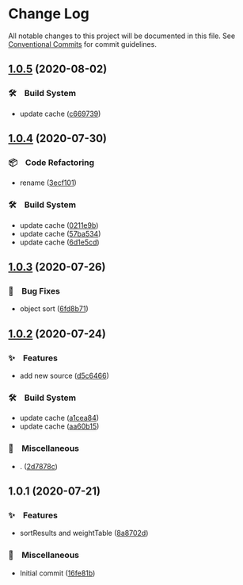 # Change Log

All notable changes to this project will be documented in this file.
See [Conventional Commits](https://conventionalcommits.org) for commit guidelines.

## [1.0.5](https://github.com/bluelovers/ws-lottery/compare/@lazy-lotto/tw-history-data@1.0.4...@lazy-lotto/tw-history-data@1.0.5) (2020-08-02)


### 🛠　Build System

* update cache ([c669739](https://github.com/bluelovers/ws-lottery/commit/c669739d905ffab865408cb0e915c05a9834ee0c))





## [1.0.4](https://github.com/bluelovers/ws-lottery/compare/@lazy-lotto/tw-history-data@1.0.3...@lazy-lotto/tw-history-data@1.0.4) (2020-07-30)


### 📦　Code Refactoring

* rename ([3ecf101](https://github.com/bluelovers/ws-lottery/commit/3ecf101a9fe3cb6d3e1f7ed0ce2da50da7ff7950))


### 🛠　Build System

* update cache ([0211e9b](https://github.com/bluelovers/ws-lottery/commit/0211e9bbc3001c001c04217a6d77cf5c359b0ee0))
* update cache ([57ba534](https://github.com/bluelovers/ws-lottery/commit/57ba534b48d57371f58c628dbc56b6a17ac143d7))
* update cache ([6d1e5cd](https://github.com/bluelovers/ws-lottery/commit/6d1e5cdc6bc4ee922224b3c8b007d04ec7b134a5))





## [1.0.3](https://github.com/bluelovers/ws-lottery/compare/@lazy-lotto/tw-history-data@1.0.2...@lazy-lotto/tw-history-data@1.0.3) (2020-07-26)


### 🐛　Bug Fixes

* object sort ([6fd8b71](https://github.com/bluelovers/ws-lottery/commit/6fd8b71775882dda5e1fc714a7f3cfbdec51d5c0))





## [1.0.2](https://github.com/bluelovers/ws-lottery/compare/@lazy-lotto/tw-history-data@1.0.1...@lazy-lotto/tw-history-data@1.0.2) (2020-07-24)


### ✨　Features

* add new source ([d5c6466](https://github.com/bluelovers/ws-lottery/commit/d5c6466b0bf2290d7b45e18d4b42d3aaa06d8de8))


### 🛠　Build System

* update cache ([a1cea84](https://github.com/bluelovers/ws-lottery/commit/a1cea84feb320f6d5e9e3828b167565ac95976ff))
* update cache ([aa60b15](https://github.com/bluelovers/ws-lottery/commit/aa60b159540d656b5eb9ea49cb309fca35d35bef))


### 🔖　Miscellaneous

* . ([2d7878c](https://github.com/bluelovers/ws-lottery/commit/2d7878c240fed889744aa4fcb6ea1d784ebfb97a))





## 1.0.1 (2020-07-21)


### ✨　Features

* sortResults and weightTable ([8a8702d](https://github.com/bluelovers/ws-lottery/commit/8a8702d114b266d7caeebc99e5b6f0ba78ebd2bc))


### 🔖　Miscellaneous

* Initial commit ([16fe81b](https://github.com/bluelovers/ws-lottery/commit/16fe81b7b02bcf9d05770d5966f2df4cb3279f7e))
